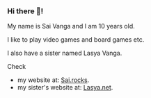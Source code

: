 ### Hi there 👋! 

My name is Sai Vanga and I am 10 years old. 

I like to play video games and board games etc. 

I also have a sister named Lasya Vanga.


Check 
* my website at: [Sai.rocks](https://sai.rocks).
* my sister's website at: [Lasya.net](https://lasya.net).

<!--
**saivanga/saivanga** is a ✨ _special_ ✨ repository because its `README.md` (this file) appears on your GitHub profile.

Here are some ideas to get you started:

- 🔭 I’m currently working on ...
- 🌱 I’m currently learning ...
- 👯 I’m looking to collaborate on ...
- 🤔 I’m looking for help with ...
- 💬 Ask me about ...
- 📫 How to reach me: ...
- 😄 Pronouns: ...
- ⚡ Fun fact: ...
-->
